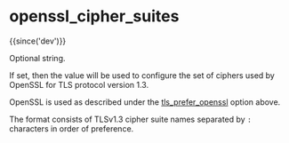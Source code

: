 # openssl_cipher_suites

{{since('dev')}}

Optional string.

If set, then the value will be used to configure the set of ciphers used by
OpenSSL for TLS protocol version 1.3.

OpenSSL is used as described under the
[tls_prefer_openssl](#tls_prefer_openssl) option above.

The format consists of TLSv1.3 cipher suite names separated by `:` characters
in order of preference.


